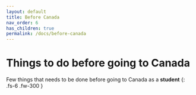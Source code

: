 ```yaml
---
layout: default
title: Before Canada
nav_order: 6
has_children: true
permalink: /docs/before-canada
---
```


# Things to do before going to Canada

Few things that needs to be done before going to Canada as a **student**
{: .fs-6 .fw-300 }